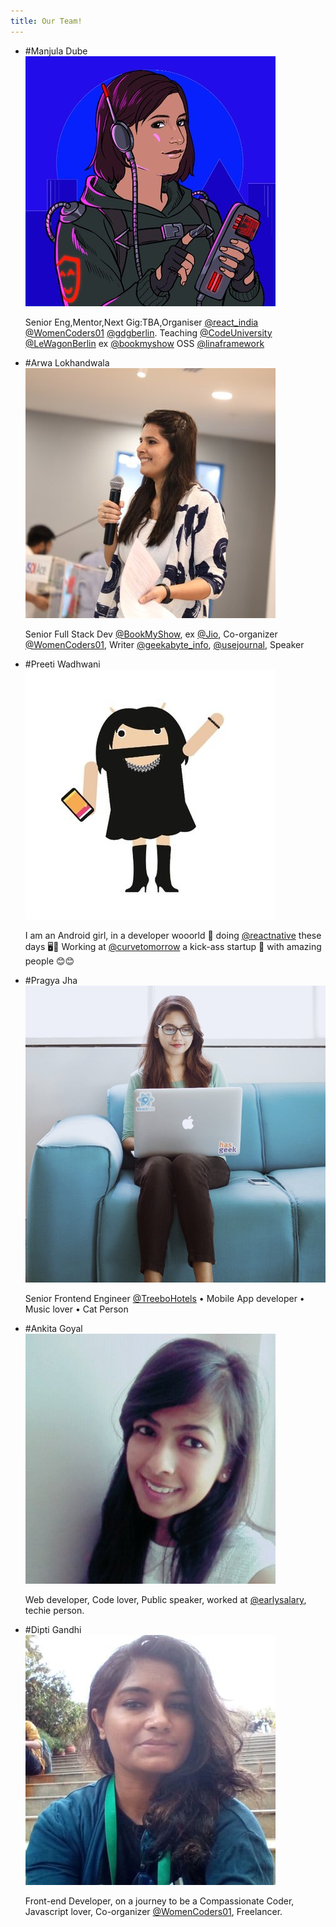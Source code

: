 ```yaml
---
title: Our Team!
---
```


- #Manjula Dube
  ![](./manjula.jpg)

  Senior Eng,Mentor,Next Gig:TBA,Organiser [@react_india](https://twitter.com/react_india) [@WomenCoders01](https://twitter.com/WomenCoders01) [@gdgberlin](https://twitter.com/gdgberlin). Teaching [@CodeUniversity](https://twitter.com/CodeUniversity) [@LeWagonBerlin](https://twitter.com/LeWagonBerlin) ex [@bookmyshow](https://twitter.com/bookmyshow) OSS [@linaframework](https://twitter.com/linaframework)

- #Arwa Lokhandwala
  ![](./arwa.jpg)

  Senior Full Stack Dev [@BookMyShow](https://twitter.com/BookMyShow), ex [@Jio](https://twitter.com/Jio), Co-organizer [@WomenCoders01](https://twitter.com/WomenCoders01), Writer [@geekabyte_info](https://twitter.com/geekabyte_info), [@usejournal](https://twitter.com/usejournal), Speaker

- #Preeti Wadhwani
  ![](./preeti.jpg)

  I am an Android girl, in a developer wooorld 🎵 doing [@reactnative](https://twitter.com/reactnative) these days 🖥️📲 Working at [@curvetomorrow](https://twitter.com/curvetomorrow) a kick-ass startup 💁 with amazing people 😊😊

- #Pragya Jha
  ![](./pragya.jpg)

  Senior Frontend Engineer [@TreeboHotels](https://twitter.com/TreeboHotels) • Mobile App developer • Music lover • Cat Person

- #Ankita Goyal
  ![](./ankita.jpg)

  Web developer, Code lover, Public speaker, worked at [@earlysalary](https://twitter.com/earlysalary), techie person.

- #Dipti Gandhi
  ![](./dipti.jpg)

  Front-end Developer, on a journey to be a Compassionate Coder, Javascript lover, Co-organizer [@WomenCoders01](https://twitter.com/WomenCoders01), Freelancer.

